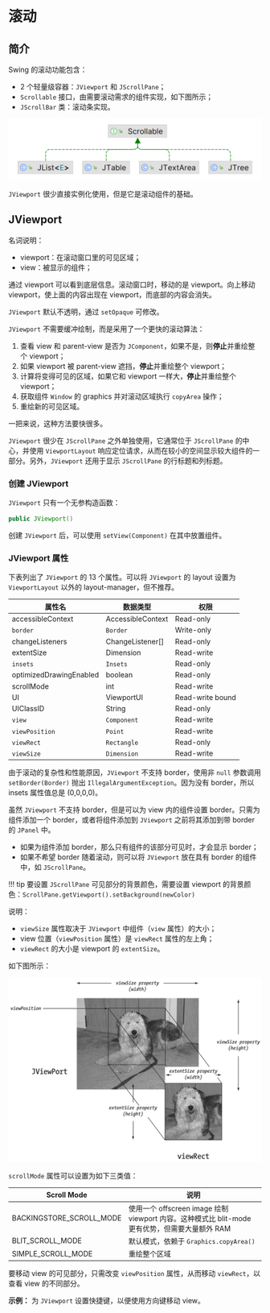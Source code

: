 # 滚动

## 简介

Swing 的滚动功能包含：

-  2 个轻量级容器：`JViewport` 和 `JScrollPane`；
- `Scrollable` 接口，由需要滚动需求的组件实现，如下图所示；
- `JScrollBar` 类：滚动条实现。

<img src="./images/image-20240407132642305.png" alt="image-20240407132642305" style="zoom:50%;" />

`JViewport` 很少直接实例化使用，但是它是滚动组件的基础。

## JViewport

名词说明：

- viewport：在滚动窗口里的可见区域；
- view：被显示的组件；

通过 viewport 可以看到底层信息。滚动窗口时，移动的是 viewport。向上移动 viewport，使上面的内容出现在 viewport，而底部的内容会消失。

`JViewport` 默认不透明，通过 `setOpaque` 可修改。

`JViewport` 不需要缓冲绘制，而是采用了一个更快的滚动算法：

1. 查看 view 和 parent-view 是否为 `JComponent`，如果不是，则**停止**并重绘整个 viewport；
2. 如果 viewport 被 parent-view 遮挡，**停止**并重绘整个 viewport；
3. 计算将变得可见的区域，如果它和 viewport 一样大，**停止**并重绘整个 viewport；
4. 获取组件 `Window` 的 graphics 并对滚动区域执行 `copyArea` 操作；
5. 重绘新的可见区域。

一把来说，这种方法要快很多。

`JViewport` 很少在 `JScrollPane` 之外单独使用，它通常位于 `JScrollPane` 的中心，并使用 `ViewportLayout` 响应定位请求，从而在较小的空间显示较大组件的一部分。另外，`JViewport` 还用于显示 `JScrollPane` 的行标题和列标题。

### 创建 JViewport

`JViewport` 只有一个无参构造函数：

```java
public JViewport()
```

创建 `JViewport` 后，可以使用 `setView(Component)` 在其中放置组件。

### JViewport 属性

下表列出了 `JViewport` 的 13 个属性。可以将 `JViewport` 的 layout 设置为 `ViewportLayout` 以外的 layout-manager，但不推荐。

|属性名|数据类型|权限|
|---|---|---|
|accessibleContext|AccessibleContext|Read-only|
|`border`| `Border` |Write-only|
|changeListeners |ChangeListener[]| Read-only|
|extentSize|Dimension |Read-write|
|`insets` |`Insets` |Read-only|
|optimizedDrawingEnabled |boolean |Read-only|
|scrollMode |int |Read-write|
|UI |ViewportUI |Read-write bound|
|UIClassID |String |Read-only|
|`view` |`Component`| Read-write|
|`viewPosition`| `Point`|Read-write|
|`viewRect` |`Rectangle`|Read-only|
|`viewSize` |`Dimension`|Read-write|

由于滚动的复杂性和性能原因，`JViewport` 不支持 border，使用非 `null` 参数调用 `setBorder(Border)` 抛出 `IllegalArgumentException`。因为没有 border，所以 insets 属性值总是 (0,0,0,0)。

虽然 `JViewport` 不支持 border，但是可以为 view 内的组件设置 border。只需为组件添加一个 border，或者将组件添加到 `JViewport` 之前将其添加到带 border 的 `JPanel` 中。

- 如果为组件添加 border，那么只有组件的该部分可见时，才会显示 border；
- 如果不希望 border 随着滚动，则可以将 `JViewport` 放在具有 border 的组件中，如 `JScrollPane`。

!!! tip
    要设置 `JScrollPane` 可见部分的背景颜色，需要设置 viewport 的背景颜色：`ScrollPane.getViewport().setBackground(newColor)`

说明：

- `viewSize` 属性取决于 `JViewport` 中组件（`view` 属性）的大小；
- view 位置（`viewPosition` 属性）是 `viewRect` 属性的左上角；
- `viewRect` 的大小是 viewport 的 `extentSize`。

如下图所示：

<img src="./images/image-20240407145113297.png" alt="image-20240407145113297" style="zoom:50%;" />

`scrollMode` 属性可以设置为如下三类值：

|Scroll Mode|说明|
|---|---|
|BACKINGSTORE_SCROLL_MODE|使用一个 offscreen image 绘制 viewport 内容。这种模式比 blit-mode 更有优势，但需要大量额外 RAM|
|BLIT_SCROLL_MODE|默认模式，依赖于 `Graphics.copyArea()`|
|SIMPLE_SCROLL_MODE|重绘整个区域|

要移动 view 的可见部分，只需改变 `viewPosition` 属性，从而移动 `viewRect`，以查看 view 的不同部分。

**示例：** 为 `JViewport` 设置快捷键，以便使用方向键移动 view。

